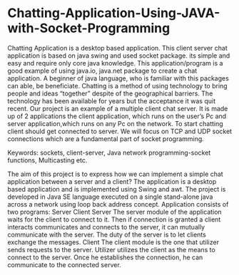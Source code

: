 # Chatting-Application-Using-JAVA-with-Socket-Programming
Chatting Application is a desktop based application.
This client server chat application is based on java swing and used socket package. its
simple and easy and require only core java knowledge.
This application/program is a good example of using java.io, java.net package to create a
chat application. A beginner of java language, who is familiar with this packages can
able, be beneficiate.
Chatting is a method of using technology to bring people and ideas “together”
despite of the geographical barriers. The technology has been available for years
but the acceptance it was quit recent. Our project is an example of a multiple
client chat server.
It is made up of 2 applications the client application, which runs on the user’s
Pc and server application,which runs on any Pc on the network. To start
chatting client should get connected to server. We will focus on TCP and UDP
socket connections which are a fundamental part of socket programming.

Keywords: sockets, client-server, Java network programming-socket
functions, Multicasting etc.

The aim of this project is to express how we can implement a simple chat application
between a server and a client? The application is a desktop based application and is
implemented using Swing and awt. The project is developed in Java SE language executed on
a single stand-alone java across a network using loop back address concept.
Application consists of two programs:
Server
Client
Server
The server module of the application waits for the client to connect to it. Then if connection
is granted a client interacts communicates and connects to the server, it can mutually
communicate with the server. The duty of the server is to let clients exchange the messages.
Client
The client module is the one that utilizer sends requests to the server. Utilizer utilizes the
client as the means to connect to the server. Once he establishes the connection, he can
communicate to the connected server.
